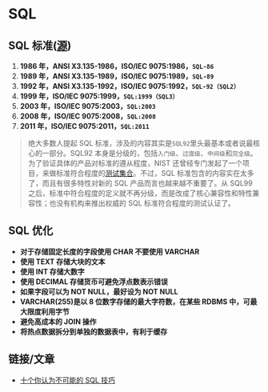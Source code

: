 # SQL

## SQL 标准([源](https://blog.csdn.net/lengye7/article/details/80606489))

1.  **1986 年，ANSI X3.135-1986，ISO/IEC 9075:1986，`SQL-86`**
2.  **1989 年，ANSI X3.135-1989，ISO/IEC 9075:1989，`SQL-89`**
3.  **1992 年，ANSI X3.135-1992，ISO/IEC 9075:1992，`SQL-92（SQL2）`**
4.  **1999 年，ISO/IEC 9075:1999，`SQL:1999（SQL3）`**
5.  **2003 年，ISO/IEC 9075:2003，`SQL:2003`**
6.  **2008 年，ISO/IEC 9075:2008，`SQL:2008`**
7.  **2011 年，ISO/IEC 9075:2011，`SQL:2011`**

> 绝大多数人提起 SQL 标准，涉及的内容其实是`SQL92`里头最基本或者说最核心的一部分。SQL92 本身是分级的，包括`入门级`、`过度级`、`中间级`和`完全级`。为了验证具体的产品对标准的遵从程度，NIST 还曾经专门发起了一个项目，来做标准符合程度的[测试集合](http://itl.nist.gov/div897/ctg/sql_form.htm)。不过，SQL 标准包含的内容实在太多了，而且有很多特性对新的 SQL 产品而言也越来越不重要了。从 SQL99 之后，标准中符合程度的定义就不再分级，而是改成了核心兼容性和特性兼容性；也没有机构来推出权威的 SQL 标准符合程度的测试认证了。

## SQL 优化

- **对于存储固定长度的字段使用 CHAR 不要使用 VARCHAR**
- **使用 TEXT 存储大块的文本**
- **使用 INT 存储大数字**
- **使用 DECIMAL 存储货币可避免浮点数表示错误**
- **如果字段可以为 NOT NULL，最好设为 NOT NULL**
- **VARCHAR(255)是以 8 位数字存储的最大字符数，在某些 RDBMS 中，可最大限度利用字节**
- **避免高成本的 JOIN 操作**
- **将热点数据拆分到单独的数据表中，有利于缓存**

## 链接/文章

- [十个你认为不可能的 SQL 技巧](https://blog.jooq.org/2016/04/25/10-sql-tricks-that-you-didnt-think-were-possible/?utm_source=dbweekly&utm_medium=email)
